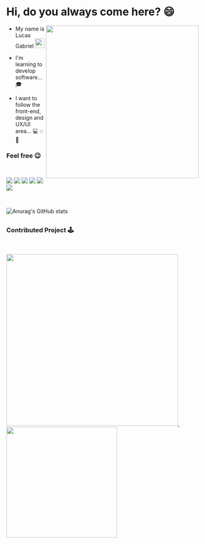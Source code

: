 <H1>Hi, do you always come here? 😄 </H1>

<div inline block>
 <a href='https://github.com/lugabrielll' ><img src="https://user-images.githubusercontent.com/83100757/164801177-ba62b0b4-576b-46f2-9cb4-b56e5db35608.png" align='right' width=400></a>

* My name is Lucas Gabriel   <img width='25' src='https://raw.githubusercontent.com/TheDudeThatCode/TheDudeThatCode/master/Assets/Hi.gif'> </p>
* I'm learning to develop software... 🎓</p>
* I want to follow the front-end, design and UX/UI area... 💻 💡 💼</p>
</div>

<h3>Feel free 😉</h3><br>



<a href="https://www.facebook.com/profile.php?id=100010957066989"><img src="https://img.shields.io/badge/Facebook-1877F2?style=for-the-badge&logo=facebook&logoColor=white" target="_blank"></a>
<a href="https://www.instagram.com/lugabriel.s/"><img src="https://img.shields.io/badge/Instagram-E4405F?style=for-the-badge&logo=instagram&logoColor=white" target="_blank"></a>
<a href="https://www.linkedin.com/in/lucas-santos-2002/"><img src="https://img.shields.io/badge/LinkedIn-0077B5?style=for-the-badge&logo=linkedin&logoColor=white" target="_blank"></a>
<a href="https://github.com/lugabrielll"><img src="https://img.shields.io/badge/GitHub-100000?style=for-the-badge&logo=github&logoColor=white" target="_blank"></a>
<a href="https://www.figma.com/@lugabriellls"><img src="https://img.shields.io/badge/Figma-F24E1E?style=for-the-badge&logo=figma&logoColor=white" target="_blank"></a>
<a href="https://lugabrielll.netlify.app/"><img src="https://img.shields.io/badge/Blogger-FF5722?style=for-the-badge&logo=blogger&logoColor=white" target="_blank"></a>

<br>

![Anurag's GitHub stats](https://github-readme-stats.vercel.app/api?username=lugabrielll&show_icons=true&theme=radical)
<h2>

<h3>Contributed Project 🕹</h3><br>

<p align="start">
  <a href="https://github.com/distopia-jogo/distopia"><img width="450" src="https://github-readme-stats.vercel.app/api/pin/?username=distopia-jogo&layout=compact&theme=tokyonight&hide&repo=distopia"> </a>
  &nbsp;
  &nbsp;
  &nbsp;
  &nbsp;
  &nbsp;
<img width="290" src="https://user-images.githubusercontent.com/82424514/169671559-40a67bb8-f060-4abe-b23f-3fcbe442ff45.gif">
